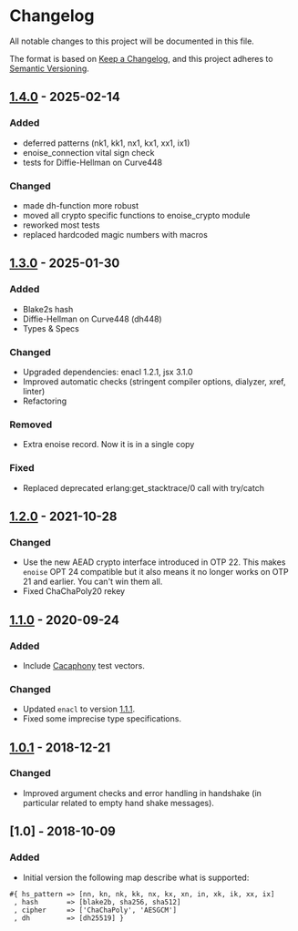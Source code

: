 # Changelog
All notable changes to this project will be documented in this file.

The format is based on [Keep a Changelog](https://keepachangelog.com/en/1.0.0/),
and this project adheres to [Semantic Versioning](https://semver.org/spec/v2.0.0.html).

## [1.4.0] - 2025-02-14

### Added
- deferred patterns (nk1, kk1, nx1, kx1, xx1, ix1)
- enoise_connection vital sign check
- tests for Diffie-Hellman on Curve448
### Changed
- made dh-function more robust
- moved all crypto specific functions to enoise_crypto module
- reworked most tests
- replaced hardcoded magic numbers with macros


## [1.3.0] - 2025-01-30

### Added
- Blake2s hash
- Diffie-Hellman on Curve448 (dh448)
- Types & Specs
### Changed
- Upgraded dependencies: enacl 1.2.1, jsx 3.1.0
- Improved automatic checks (stringent compiler options, dialyzer, xref, linter)
- Refactoring
### Removed
- Extra enoise record. Now it is in a single copy
### Fixed
- Replaced deprecated erlang:get_stacktrace/0 call with try/catch


## [1.2.0] - 2021-10-28

### Changed
- Use the new AEAD crypto interface introduced in OTP 22. This makes `enoise` OPT 24 compatible
  but it also means it no longer works on OTP 21 and earlier. You can't win them all.
- Fixed ChaChaPoly20 rekey


## [1.1.0] - 2020-09-24

### Added
- Include [Cacaphony](https://github.com/centromere/cacophony) test vectors.
### Changed
- Updated `enacl` to version [1.1.1](https://github.com/jlouis/enacl/releases/tag/v1.1.1).
- Fixed some imprecise type specifications.


## [1.0.1] - 2018-12-21

### Changed
- Improved argument checks and error handling in handshake (in particular related to empty
hand shake messages).


## [1.0] - 2018-10-09
### Added
- Initial version the following map describe what is supported:
```
#{ hs_pattern => [nn, kn, nk, kk, nx, kx, xn, in, xk, ik, xx, ix]
 , hash       => [blake2b, sha256, sha512]
 , cipher     => ['ChaChaPoly', 'AESGCM']
 , dh         => [dh25519] }
```

[1.4.0]: https://github.com/yak-zuk-zop/enoise/compare/v1.3.0...v1.4.0
[1.3.0]: https://github.com/yak-zuk-zop/enoise/compare/v1.2.0...v1.3.0
[1.2.0]: https://github.com/yak-zuk-zop/enoise/compare/v1.1.0...v1.2.0
[1.1.0]: https://github.com/yak-zuk-zop/enoise/compare/v1.0.1...v1.1.0
[1.0.1]: https://github.com/yak-zuk-zop/enoise/compare/v1.0.0...v1.0.1
[1.0.0]: https://github.com/yak-zuk-zop/enoise/releases/tag/v1.0.0
